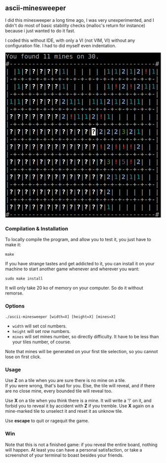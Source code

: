 ## ascii-minesweeper

I did this minesweeper a long time ago, I was very unexperimented, and I didn't do most of basic stability checks (malloc's return for instance) because i just wanted to do it fast.

I coded this without IDE, with only a VI (not VIM, VI) without any configuration file. I had to did myself even indentation.

![Screenshot](./images/screenshot.png?raw=true "Screenshot")


### Compilation & Installation

To locally compile the program, and allow you to test it, you just have to make it:

    make

If you have strange tastes and get addicted to it, you can install it on your machine to start another game whenever and wherever you want:

    sudo make install

It will only take 20 ko of memory on your computer. So do it without remorse.


### Options

    ./ascii-minesweeper [width=X] [height=X] [mines=X]

 - `width` will set col numbers.
 - `height` will set row numbers.
 - `mines` will set mines number, so directly difficulty. It have to be less than your tiles number, of course.

Note that mines will be generated on your first tile selection, so you cannot lose on first click.


### Usage

Use **Z** on a tile when you are sure there is no mine on a tile.  
If you were wrong, that's bad for you. Else, the tile will reveal, and if there are no close mine, every bounded tile will reveal too.

Use **X** on a tile when you think there is a mine. It will write a '!' on it, and forbid you to reveal it by accident with **Z** if you tremble.
Use **X** again on a mine-marked tile to unselect it and reset it as unknow tile.

Use **escape** to quit or ragequit the game.


### Win

Note that this is not a finished game: if you reveal the entire board, nothing will happen.
At least you can have a personal satisfaction, or take a screenshot of your terminal to boast besides your friends.
